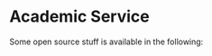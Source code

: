 
# Academic Service

Some open source stuff is available in the following:


<ol>
<!-- <p style="margin-top: 8px;"><li>Masked Auto-Encoder implementation is <a href = "https://github.com/liujiyuan13/MAE-code">here</a>.</li></p>)-->

</ol>
